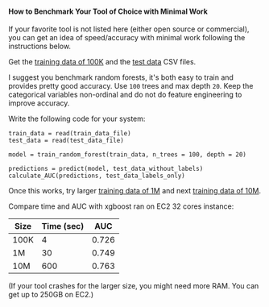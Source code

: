 
#### How to Benchmark Your Tool of Choice with Minimal Work

If your favorite tool is not listed here (either open source or commercial), 
you can get an idea of speed/accuracy with minimal work following the instructions below.

Get the [training data of 100K](https://s3.amazonaws.com/benchm-ml--main/train-0.1m.csv)
and the [test data](https://s3.amazonaws.com/benchm-ml--main/test.csv) CSV files.

I suggest you benchmark random forests, it's both easy to train and provides
pretty good accuracy. Use `100` trees and max depth `20`. Keep the categorical
variables non-ordinal and do not do feature engineering to improve accuracy.

Write the following code for your system:
```
train_data = read(train_data_file)
test_data = read(test_data_file)

model = train_random_forest(train_data, n_trees = 100, depth = 20)

predictions = predict(model, test_data_without_labels)
calculate_AUC(predictions, test_data_labels_only)
```

Once this works, try larger [training data of 1M](https://s3.amazonaws.com/benchm-ml--main/train-1m.csv)
and next [training data of 10M](https://s3.amazonaws.com/benchm-ml--main/train-10m.csv).

Compare time and AUC with xgboost ran on EC2 32 cores instance:

Size  | Time (sec) |  AUC
------|------------|---------
100K  |    4       |   0.726
1M    |    30      |   0.749
10M   |    600     |   0.763

(If your tool crashes for the larger size, you might need more RAM. You can get up to
250GB on EC2.)



